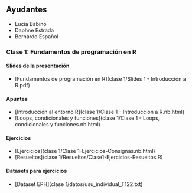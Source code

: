 ## Ayudantes

- Lucía Babino
- Daphne Estrada
- Bernardo Español

### Clase 1: Fundamentos de programación en R

#### Slides de la presentación

- [Fundamentos de programación en R](clase 1/Slides 1 - Introducción a R.pdf)

#### Apuntes

- [Introducción al entorno R](clase 1/Clase 1 - Introduccion a R.nb.html)
- [Loops, condicionales y funciones](clase 1/Clase 1 - Loops, condicionales y funciones.nb.html)
  
#### Ejercicios

- [Ejercicios](clase 1/Clase 1-Ejercicios-Consignas.nb.html)
- [Resueltos](clase 1/Resueltos/Clase1-Ejercicios-Resueltos.R)

#### Datasets para ejercicios
- [Dataset EPH](clase 1/datos/usu_individual_T122.txt)


